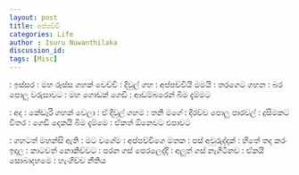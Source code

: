```yaml
---
layout: post
title: අප්පච්චි
categories: Life
author : Isuru Nuwanthilaka
discussion_id: 
tags: [Misc]
---
```


: ඉස්සර
: මහ රූස්ස ගහක් වෙච්චි
: දිවුල් ගහ
: අප්පච්චියි මමයි
: තරගෙට ගහන 
: බර පොලු වරුසාවට 
: මහ ගොඩක් ගෙඩි 
: ආඩම්බරෙන් බිම දැම්මට

: අද
: කේඩෑරි ගහක් වෙලා 
: ඒ දිවුල් ගහම 
: තනි මගේ 
: දිරච්ච පොලු පාරවල්
: දුසිමකට විතර
: ගෙඩි දෙකයි බිම දැම්මෙ
: ඒකත් ඕනෙවට එපාවට

: ගහටත් මහන්සි ඇති 
: මට වගේම
: අප්පච්චිගෙ මතක
: පස් අවුරුද්දක්
: හිතේ තද කරං ඉදල
: කාටවත් නොකිව්වට
: පරන ගස් පෙරලෙද්දි
: අලුත් ගස් නැගිටිනව
: ඒකයි සොබාදහමෙ
: හැංගිච්ච නීතිය